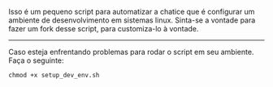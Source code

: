 Isso é um pequeno script para automatizar a chatice que é configurar um ambiente de desenvolvimento em sistemas linux. Sinta-se a vontade para fazer um fork desse script, para customiza-lo à vontade.

<hr>

Caso esteja enfrentando problemas para rodar o script em seu ambiente. Faça o seguinte:

```alpine
chmod +x setup_dev_env.sh
```
